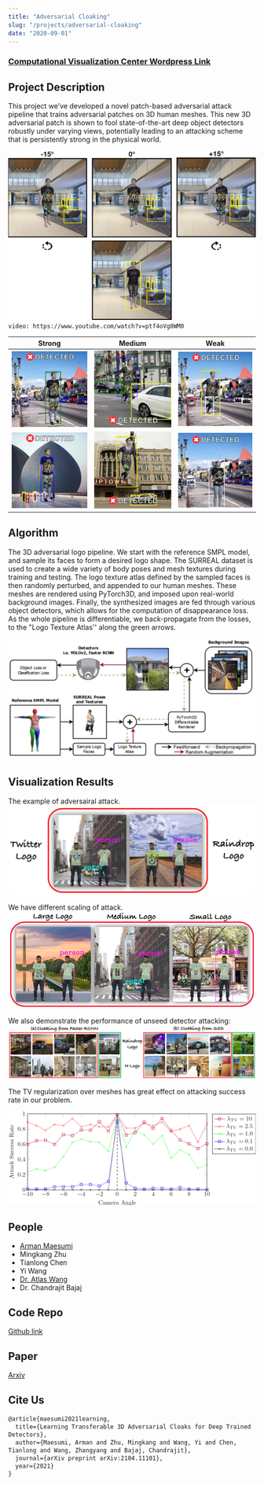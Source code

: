 ```yaml
---
title: "Adversarial Cloaking"
slug: "/projects/adversarial-cloaking"
date: "2020-09-01"
---
```


### [Computational Visualization Center Wordpress Link](https://cvcweb.oden.utexas.edu/cvcwp/projects/3dadvmesh/)

## Project Description

This project we’ve developed a novel patch-based adversarial attack pipeline that trains adversarial patches on 3D human meshes. This new 3D adversarial patch is shown to fool state-of-the-art deep object detectors robustly under varying views, potentially leading to an attacking scheme that is persistently strong in the physical world.

![banner](../../../images/projects/adversarial_cloaking/canvas.png)
</br>
`video: https://www.youtube.com/watch?v=ptf4oVg0WM0`

<div align="center">
  
| Strong | Medium | Weak |
|--------------|-----------|------------|
| ![demo example](../../../images/projects/adversarial_cloaking/demo_video_med.gif) | ![demo example](../../../images/projects/adversarial_cloaking/demo_video2_med.gif)    | ![demo example](../../../images/projects/adversarial_cloaking/demo_video3_med.gif)       |
| ![demo example](../../../images/projects/adversarial_cloaking/demo_video4_med.gif)      | ![demo example](../../../images/projects/adversarial_cloaking/demo_video5_med.gif) | ![demo example](../../../images/projects/adversarial_cloaking/demo_video6_med.gif) |

</div>

## Algorithm

The 3D adversarial logo pipeline. We start with the reference SMPL model, and sample its faces to form a desired logo shape. The SURREAL dataset is used to create a wide variety of body poses and mesh textures during training and testing. The logo texture atlas defined by the sampled faces is then randomly perturbed, and appended to our human meshes. These meshes are rendered using PyTorch3D, and imposed upon real-world background images. Finally, the synthesized images are fed through various object detectors, which allows for the computation of disappearance loss. As the whole pipeline is differentiable, we back-propagate from the losses, to the "Logo Texture Atlas'' along the green arrows.

![pipeline](../../../images/projects/adversarial_cloaking/pipeline.png)

## Visualization Results

The example of adversairal attack.
![logo](../../../images/projects/adversarial_cloaking/extra_logo.png)

We have different scaling of attack.
![size](../../../images/projects/adversarial_cloaking/logo_size.png)

We also demonstrate the performance of unseed detector attacking:
![samples](../../../images/projects/adversarial_cloaking/samples.png)

The TV regularization over meshes has great effect on attacking success rate in our problem.

![tvloss](../../../images/projects/adversarial_cloaking/TV_loss.png)

## People

- [Arman Maesumi](https://armanmaesumi.github.io/)
- Mingkang Zhu
- Tianlong Chen
- Yi Wang
- [Dr. Atlas Wang](https://vita-group.github.io/)
- Dr. Chandrajit Bajaj

## Code Repo

[Github link](https://github.com/CVC-Lab/3D_ADV_Mesh_pytorch3d)

## Paper

[Arxiv](https://arxiv.org/abs/2104.11101)

## Cite Us

```
@article{maesumi2021learning,
  title={Learning Transferable 3D Adversarial Cloaks for Deep Trained Detectors},
  author={Maesumi, Arman and Zhu, Mingkang and Wang, Yi and Chen, Tianlong and Wang, Zhangyang and Bajaj, Chandrajit},
  journal={arXiv preprint arXiv:2104.11101},
  year={2021}
}
```
